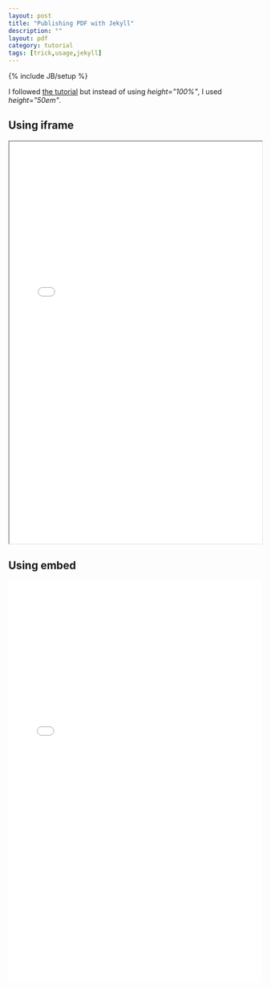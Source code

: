 ```yaml
---
layout: post
title: "Publishing PDF with Jekyll"
description: ""
layout: pdf
category: tutorial
tags: [trick,usage,jekyll]
---
```

{% include JB/setup %}

I followed [the tutorial](http://jamesonzimmer.com/simple-pdf-embed-for-jekyll/) but instead of using *height="100%"*, I used *height="50em"*.

## Using iframe

<iframe src="/pdf/brain_in_a_vat.pdf" width="100%" height="800em">
This browser does not support PDFs. Please download the PDF to view it: <a href="/pdf/brain_in_a_vat.pdf">Download PDF</a>
</iframe>

## Using embed

<embed src="/pdf/brain_in_a_vat.pdf" type="application/pdf" width="100%" height="800px">